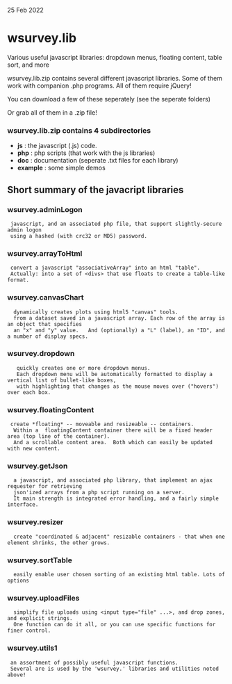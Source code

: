 25 Feb 2022
# wsurvey.lib
Various useful javascript libraries: dropdown menus, floating content, table sort, and more

wsurvey.lib.zip contains several different javascript libraries. Some of them work with companion .php programs.
All of them require jQuery!

You can download a few of these seperately (see the seperate folders)

Or grab all of them in a .zip file!

### wsurvey.lib.zip contains 4 subdirectories

-  **js**   : the javascript (.js) code. <br> 
-  **php**   : php scripts (that work with the js libraries) <br>
-  **doc**  : documentation (seperate .txt files for each library) <br>
- **example** : some simple demos

## Short summary of the javacript libraries

### wsurvey.adminLogon
     javascript, and an associated php file, that support slightly-secure admin logon
     using a hashed (with crc32 or MD5) password.
### wsurvey.arrayToHtml
     convert a javascript "associativeArray" into an html "table".
     Actually: into a set of <divs> that use floats to create a table-like format.
###  wsurvey.canvasChart
      dynamically creates plots using html5 "canvas" tools.
      from a dataset saved in a javascript array. Each row of the array is an object that specifies
      an "x" and "y" value.   And (optionally) a "L" (label), an "ID", and a number of display specs.
###  wsurvey.dropdown
       quickly creates one or more dropdown menus.
       Each dropdown menu will be automatically formatted to display a vertical list of bullet-like boxes,
       with highlighting that changes as the mouse moves over ("hovers") over each box.
###  wsurvey.floatingContent
     create *floating* -- moveable and resizeable -- containers.
      Within a  floatingContent container there will be a fixed header area (top line of the container).
      And a scrollable content area.  Both which can easily be updated with new content.
###  wsurvey.getJson
      a javascript, and associated php library, that implement an ajax requester for retrieving 
      json'ized arrays from a php script running on a server.
      It main strength is integrated error handling, and a fairly simple interface.
###  wsurvey.resizer
      create "coordinated & adjacent" resizable containers - that when one element shrinks, the other grows.
###  wsurvey.sortTable
      easily enable user chosen sorting of an existing html table. Lots of options
###  wsurvey.uploadFiles
      simplify file uploads using <input type="file" ...>, and drop zones, and explicit strings.
      One function can do it all, or you can use specific functions for finer control.
###  wsurvey.utils1
     an assortment of possibly useful javascript functions.
     Several are is used by the 'wsurvey.' libraries and utilities noted above!  
